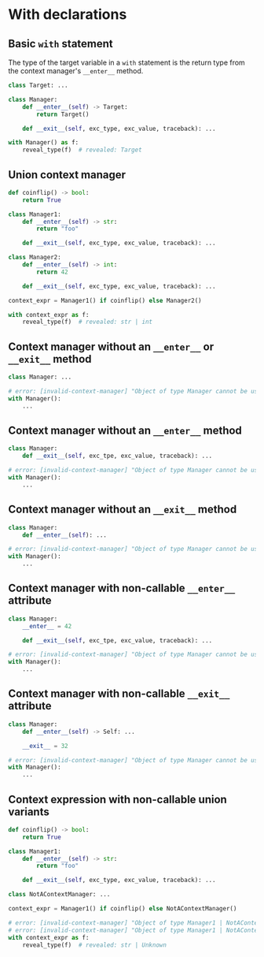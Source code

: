 # With declarations

## Basic `with` statement

The type of the target variable in a `with` statement is the return type from the context manager's `__enter__` method.

```py
class Target: ...

class Manager:
    def __enter__(self) -> Target:
        return Target()

    def __exit__(self, exc_type, exc_value, traceback): ...

with Manager() as f:
    reveal_type(f)  # revealed: Target
```

## Union context manager

```py
def coinflip() -> bool:
    return True

class Manager1:
    def __enter__(self) -> str:
        return "foo"

    def __exit__(self, exc_type, exc_value, traceback): ...

class Manager2:
    def __enter__(self) -> int:
        return 42

    def __exit__(self, exc_type, exc_value, traceback): ...

context_expr = Manager1() if coinflip() else Manager2()

with context_expr as f:
    reveal_type(f)  # revealed: str | int
```

## Context manager without an `__enter__` or `__exit__` method

```py
class Manager: ...

# error: [invalid-context-manager] "Object of type Manager cannot be used with `with` because it doesn't implement `__enter__` and `__exit__`"
with Manager():
    ...
```

## Context manager without an `__enter__` method

```py
class Manager:
    def __exit__(self, exc_tpe, exc_value, traceback): ...

# error: [invalid-context-manager] "Object of type Manager cannot be used with `with` because it doesn't implement `__enter__`"
with Manager():
    ...
```

## Context manager without an `__exit__` method

```py
class Manager:
    def __enter__(self): ...

# error: [invalid-context-manager] "Object of type Manager cannot be used with `with` because it doesn't implement `__exit__`"
with Manager():
    ...
```

## Context manager with non-callable `__enter__` attribute

```py
class Manager:
    __enter__ = 42

    def __exit__(self, exc_tpe, exc_value, traceback): ...

# error: [invalid-context-manager] "Object of type Manager cannot be used with `with` because the method `__enter__` of type Literal[42] is not callable"
with Manager():
    ...
```

## Context manager with non-callable `__exit__` attribute

```py
class Manager:
    def __enter__(self) -> Self: ...

    __exit__ = 32

# error: [invalid-context-manager] "Object of type Manager cannot be used with `with` because the method `__exit__` of type Literal[32] is not callable"
with Manager():
    ...
```

## Context expression with non-callable union variants

```py
def coinflip() -> bool:
    return True

class Manager1:
    def __enter__(self) -> str:
        return "foo"

    def __exit__(self, exc_type, exc_value, traceback): ...

class NotAContextManager: ...

context_expr = Manager1() if coinflip() else NotAContextManager()

# error: [invalid-context-manager] "Object of type Manager1 | NotAContextManager cannot be used with `with` because the method `__enter__` of type Literal[__enter__] | Unbound is not callable"
# error: [invalid-context-manager] "Object of type Manager1 | NotAContextManager cannot be used with `with` because the method `__exit__` of type Literal[__exit__] | Unbound is not callable"
with context_expr as f:
    reveal_type(f)  # revealed: str | Unknown
```
